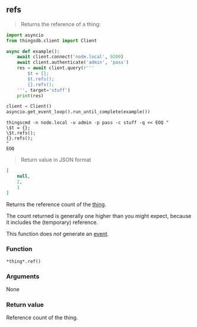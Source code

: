 ## refs
> Returns the reference of a thing:

```python
import asyncio
from thingsdb.client import Client

async def example():
    await client.connect('node.local', 9200)
    await client.authenticate('admin', 'pass')
    res = await client.query(r'''
        $t = {};
        $t.refs();
        {}.refs();
    ''', target='stuff')
    print(res)

client = Client()
asyncio.get_event_loop().run_until_complete(example())
```

```shell
thingscmd -n node.local -u admin -p pass -c stuff -q << EOQ "
\$t = {};
\$t.refs();
{}.refs();
"
EOQ
```

> Return value in JSON format

```json
[
    null,
    2,
    1
]
```

Returns the reference count of the [thing](#thing).

The count returned is generally one higher than you might expect,
because it includes the (temporary) reference.

This function does *not* generate an [event](#events).

### Function
`*thing*.ref()`

### Arguments
None

### Return value
Reference count of the thing.